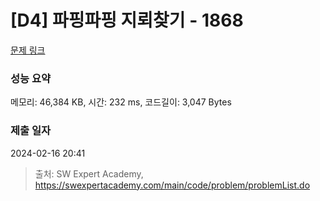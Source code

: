 # [D4] 파핑파핑 지뢰찾기 - 1868 

[문제 링크](https://swexpertacademy.com/main/code/problem/problemDetail.do?contestProbId=AV5LwsHaD1MDFAXc) 

### 성능 요약

메모리: 46,384 KB, 시간: 232 ms, 코드길이: 3,047 Bytes

### 제출 일자

2024-02-16 20:41



> 출처: SW Expert Academy, https://swexpertacademy.com/main/code/problem/problemList.do